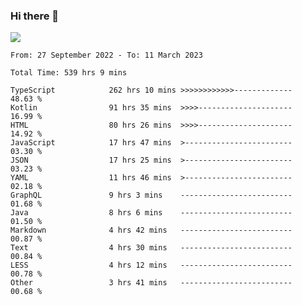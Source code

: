 ### Hi there 👋

<!--<a href="https://github.com/search?o=desc&q=author%3Abushiyi&s=committer-date&type=Commits">-->
<!--    <img align="center" height = "178" src="https://github-readme-stats.vercel.app/api?username=bushiyi&count_private=true&show_icons=true&theme=noctis_minimus&hide=contribs&include_all_commits=true" />-->
<!--</a>-->
<!--<a href="https://github.com/bushiyi?tab=repositories">-->
<!--    <img align="center" height = "178" src="https://github-readme-stats.vercel.app/api/top-langs/?username=bushiyi&count_private=true&theme=noctis_minimus" />-->
<!--</a>-->
 
<!-- [![Ashutosh's github activity graph](https://activity-graph.herokuapp.com/graph?username=bushiyi&theme=react&bg_color=1B2932&point=698B69&line=698B69)](https://github.com/ashutosh00710/github-readme-activity-graph)
 -->


![](https://raw.githubusercontent.com/bushiyi/bushiyi/master/assets/github-contribution-grid-snake.svg)

<!--START_SECTION:waka-->

```text
From: 27 September 2022 - To: 11 March 2023

Total Time: 539 hrs 9 mins

TypeScript            262 hrs 10 mins >>>>>>>>>>>>-------------   48.63 %
Kotlin                91 hrs 35 mins  >>>>---------------------   16.99 %
HTML                  80 hrs 26 mins  >>>>---------------------   14.92 %
JavaScript            17 hrs 47 mins  >------------------------   03.30 %
JSON                  17 hrs 25 mins  >------------------------   03.23 %
YAML                  11 hrs 46 mins  >------------------------   02.18 %
GraphQL               9 hrs 3 mins    -------------------------   01.68 %
Java                  8 hrs 6 mins    -------------------------   01.50 %
Markdown              4 hrs 42 mins   -------------------------   00.87 %
Text                  4 hrs 30 mins   -------------------------   00.84 %
LESS                  4 hrs 12 mins   -------------------------   00.78 %
Other                 3 hrs 41 mins   -------------------------   00.68 %
```

<!--END_SECTION:waka-->

